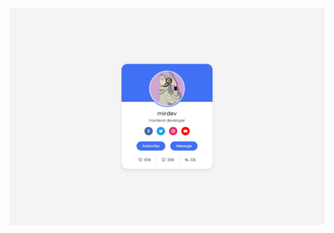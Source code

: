 ![thumbnail](https://github.com/mohimamrifai/HTML-CSS/blob/main/Profile%20Card%20Ui%20Design/thumbnail.png)
